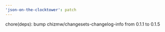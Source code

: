 ```yaml
---
'json-on-the-clocktower': patch
---
```


chore(deps): bump chizmw/changesets-changelog-info from 0.1.1 to 0.1.5
